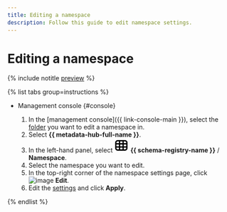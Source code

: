 ```yaml
---
title: Editing a namespace
description: Follow this guide to edit namespace settings.
---
```


# Editing a namespace

{% include notitle [preview](../../_includes/note-preview.md) %}

{% list tabs group=instructions %}

- Management console {#console}

  1. In the [management console]({{ link-console-main }}), select the [folder](../../resource-manager/concepts/resources-hierarchy.md#folder) you want to edit a namespace in.
  1. Select **{{ metadata-hub-full-name }}**.
  1. In the left-hand panel, select ![image](../../_assets/console-icons/layout-cells.svg) **{{ schema-registry-name }}** / **Namespace**.
  1. Select the namespace you want to edit.
  1. In the top-right corner of the namespace settings page, click ![image](../../_assets/console-icons/pencil.svg) **Edit**.
  1. Edit the [settings](create-name-space.md) and click **Apply**.

{% endlist %}
